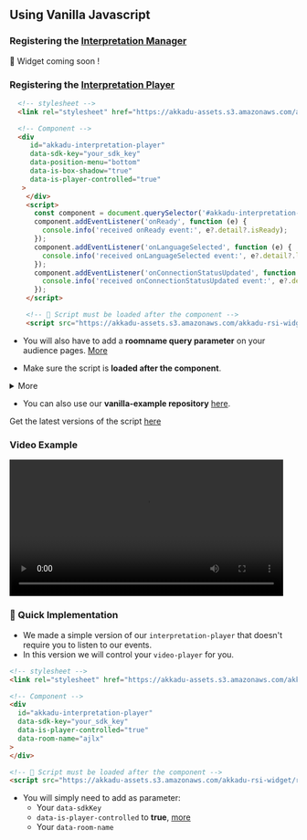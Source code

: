 ## Using Vanilla Javascript

### Registering the [Interpretation Manager](/interpretation-manager/index.html)

🚀 Widget coming soon !


### Registering the [Interpretation Player](/interpretation-player/index.html)

```html
  <!-- stylesheet -->
  <link rel="stylesheet" href="https://akkadu-assets.s3.amazonaws.com/akkadu-rsi-widget/rsi-vanilla/1.0.14/interpretation-player.min.css" />

  <!-- Component -->
  <div 
     id="akkadu-interpretation-player" 
     data-sdk-key="your_sdk_key" 
     data-position-menu="bottom" 
     data-is-box-shadow="true"
     data-is-player-controlled="true"
   >
    </div> 
    <script>
      const component = document.querySelector('#akkadu-interpretation-player')
      component.addEventListener('onReady', function (e) { 
        console.info('received onReady event:', e?.detail?.isReady);
      });
      component.addEventListener('onLanguageSelected', function (e) { 
        console.info('received onLanguageSelected event:', e?.detail?.languageSelected);
      });
      component.addEventListener('onConnectionStatusUpdated', function (e) { 
        console.info('received onConnectionStatusUpdated event:', e?.detail?.connection);
      });
    </script>

    <!-- 🚨 Script must be loaded after the component -->
    <script src="https://akkadu-assets.s3.amazonaws.com/akkadu-rsi-widget/rsi-vanilla/1.0.14/interpretation-player.min.js" ></script>


```

* You will also have to add a **roomname query parameter** on your audience pages. [More](/interpretation-player/roomname.md)

* Make sure the script is **loaded after the component**.

<details>
  <summary>More</summary>

  * You can either put the script at the end of your page before the `body tag`

  Or you can add a the listener `load` and add the script once the page is fully loaded : 

  ```html
  <script>
      window.addEventListener('load', function () {
        var s = document.createElement("script");
        s.type = "text/javascript";
        s.src= 'https://akkadu-assets.s3.amazonaws.com/akkadu-rsi-widget/rsi-vanilla/1.0.14/interpretation-player.min.js'
        document.head.appendChild(s);
      })
    </script> 
  ```
</details>


* You can also use our **vanilla-example repository** [here](https://github.com/Akkadu/rsi-widgets/tree/main/packages/rsi-vanilla-example).


Get the latest versions of the script [here](/vanilla-js/versions.html)



### Video Example
<video src="https://assets.akkadu.com/akkadu-rsi-widget/assets/test-musk-speech.mp4" width="95%" controls="true" autoplay="false" ></video>


### 🚀 Quick Implementation

* We made a simple version of our `interpretation-player` that doesn't require you to listen to our events.
* In this version we will control your `video-player` for you.


```html
<!-- stylesheet -->
<link rel="stylesheet" href="https://akkadu-assets.s3.amazonaws.com/akkadu-rsi-widget/rsi-vanilla/1.0.14/interpretation-player.min.css" />

<!-- Component -->
<div 
  id="akkadu-interpretation-player" 
  data-sdk-key="your_sdk_key" 
  data-is-player-controlled="true"
  data-room-name="ajlx"
>
</div> 

<!-- 🚨 Script must be loaded after the component -->
<script src="https://akkadu-assets.s3.amazonaws.com/akkadu-rsi-widget/rsi-vanilla/1.0.14/interpretation-player.min.js" ></script>


```

* You will simply need to add as parameter:
  * Your `data-sdkKey`
  * `data-is-player-controlled` to **true**, [more](/interpretation-player/props.html)
  * Your `data-room-name` 

